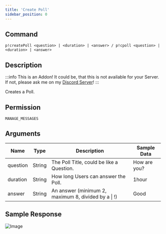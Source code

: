 ```yaml
---
title: 'Create Poll'
sidebar_position: 0
---
```


## Command
```
p!createPoll <question> | <duration> | <answer> / p!cpoll <question> | <duration> | <answer>
```

## Description
:::info
This is an Addon! It could be, that this is not available for your Server. If not, please ask me on my [Discord Server](https://discord.gg/rsTpm8e)!
:::

Creates a Poll.

## Permission
`MANAGE_MESSAGES`

## Arguments
| Name | Type | Description | Sample Data |
| ---- | ---- | ----------- | ----------- |
| question | String | The Poll Title, could be like a Question. | How are you? |
| duration | String | How long Users can answer the Poll. | 1hour |
| answer | String | An answer (minimum 2, maximum 8, divided by a \| !) | Good |

## Sample Response
![Image](https://cdn.herrtxbias.net/Discord_T66HQfZLPg.png)
